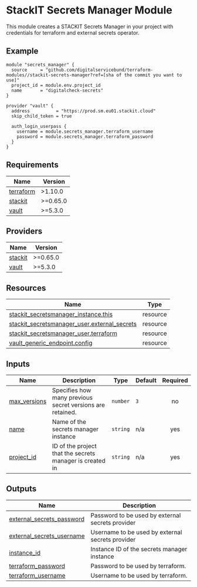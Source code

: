 # StackIT Secrets Manager Module
This module creates a STACKIT Secrets Manager in your project with credentials for terraform and external secrets operator.

## Example
```hcl
module "secrets_manager" {
  source     = "github.com/digitalservicebund/terraform-modules//stackit-secrets-manager?ref=[sha of the commit you want to use]"
  project_id = module.env.project_id
  name       = "digitalcheck-secrets"
}

provider "vault" {
  address          = "https://prod.sm.eu01.stackit.cloud"
  skip_child_token = true

  auth_login_userpass {
    username = module.secrets_manager.terraform_username
    password = module.secrets_manager.terraform_password
  }
}
```

<!-- BEGIN_TF_DOCS -->
## Requirements

| Name | Version |
|------|---------|
| <a name="requirement_terraform"></a> [terraform](#requirement\_terraform) | >1.10.0 |
| <a name="requirement_stackit"></a> [stackit](#requirement\_stackit) | >=0.65.0 |
| <a name="requirement_vault"></a> [vault](#requirement\_vault) | >=5.3.0 |

## Providers

| Name | Version |
|------|---------|
| <a name="provider_stackit"></a> [stackit](#provider\_stackit) | >=0.65.0 |
| <a name="provider_vault"></a> [vault](#provider\_vault) | >=5.3.0 |

## Resources

| Name | Type |
|------|------|
| [stackit_secretsmanager_instance.this](https://registry.terraform.io/providers/stackitcloud/stackit/latest/docs/resources/secretsmanager_instance) | resource |
| [stackit_secretsmanager_user.external_secrets](https://registry.terraform.io/providers/stackitcloud/stackit/latest/docs/resources/secretsmanager_user) | resource |
| [stackit_secretsmanager_user.terraform](https://registry.terraform.io/providers/stackitcloud/stackit/latest/docs/resources/secretsmanager_user) | resource |
| [vault_generic_endpoint.config](https://registry.terraform.io/providers/hashicorp/vault/latest/docs/resources/generic_endpoint) | resource |

## Inputs

| Name | Description | Type | Default | Required |
|------|-------------|------|---------|:--------:|
| <a name="input_max_versions"></a> [max\_versions](#input\_max\_versions) | Specifies how many previous secret versions are retained. | `number` | `3` | no |
| <a name="input_name"></a> [name](#input\_name) | Name of the secrets manager instance | `string` | n/a | yes |
| <a name="input_project_id"></a> [project\_id](#input\_project\_id) | ID of the project that the secrets manager is created in | `string` | n/a | yes |

## Outputs

| Name | Description |
|------|-------------|
| <a name="output_external_secrets_password"></a> [external\_secrets\_password](#output\_external\_secrets\_password) | Password to be used by external secrets provider |
| <a name="output_external_secrets_username"></a> [external\_secrets\_username](#output\_external\_secrets\_username) | Username to be used by external secrets provider |
| <a name="output_instance_id"></a> [instance\_id](#output\_instance\_id) | Instance ID of the secrets manager instance |
| <a name="output_terraform_password"></a> [terraform\_password](#output\_terraform\_password) | Password to be used by terraform. |
| <a name="output_terraform_username"></a> [terraform\_username](#output\_terraform\_username) | Username to be used by terraform. |
<!-- END_TF_DOCS -->